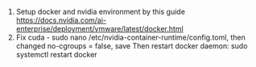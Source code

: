 1. Setup docker and nvidia environment by this guide https://docs.nvidia.com/ai-enterprise/deployment/vmware/latest/docker.html
2. Fix cuda - sudo nano /etc/nvidia-container-runtime/config.toml, then changed no-cgroups = false, save
Then restart docker daemon: sudo systemctl restart docker